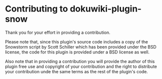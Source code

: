 # Contributing to dokuwiki-plugin-snow

Thank you for your effort in providing a contribution.

Please note that, since this plugin's source code includes a copy of the Snowstorm script by Scott Schiller 
which has been provided under the BSD license, the code for this plugin is provided under a BSD license as well.

Also note that in providing a contribution you will provide the author of this plugin free use 
and copyright of your contribution and the right to distribute your contribution unde the same terms as the rest 
of the plugin's code.

